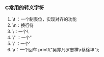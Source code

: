 ### C常用的转义字符

 1. \t ：一个制表位，实现对齐的功能
 2. \n：换行符
 3. \\：一个\
 4. \\" ：一个"
 5. \\' ：一个'
 6. \r：一个回车 printf("吴亦凡罗志祥\r蔡徐坤");



